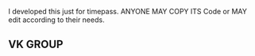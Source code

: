 I developed this just for timepass.
ANYONE MAY COPY ITS Code or MAY edit according to their needs.
## VK GROUP ##
